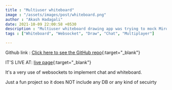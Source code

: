 ```yaml
---
title : "Multiuser whiteboard"
image : "/assets/images/post/whiteboard.png"
author : "Akash Hadagali"
date: 2021-10-09 22:00:58 +0530
description : "Multiuser whiteboard drawing app was trying to mock Miro"
tags : ["Whiteboard", "Websocket", "Draw", "Chat", "Multiplayer"]

---
```



Github link : [Click here to see the GitHub repo]{:target="_blank"}

IT'S LIVE AT: [live page]{:target="_blank"}

It's a very use of websockets to implement chat and whiteboard.

Just a fun project so it does NOT include any DB or any kind of secuirty




[Click here to see the GitHub repo]: https://github.com/akashc777/hackX_whiteboard_collab
[live page]: https://whiteboard.akash.page/
